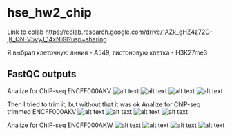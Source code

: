 # hse_hw2_chip

Link to colab https://colab.research.google.com/drive/1AZk_gHZ4z72G-jK_QN-V5yyJ_14xNlGl?usp=sharing

Я выбрал клеточную линия - A549, гистоновую клетка - H3K27me3

 ## FastQC outputs
 
 Analize for ChIP-seq ENCFF000AKV
 ![alt text](https://github.com/messlav/hse_hw2_chip/blob/main/imgs/Снимок%20экрана%202022-03-03%20в%2015.50.31.png)  ![alt text](https://github.com/messlav/hse_hw2_chip/blob/main/imgs/Снимок%20экрана%202022-03-03%20в%2015.50.42.png)
 ![alt text](https://github.com/messlav/hse_hw2_chip/blob/main/imgs/Снимок%20экрана%202022-03-03%20в%2015.50.53.png)  ![alt text](https://github.com/messlav/hse_hw2_chip/blob/main/imgs/Снимок%20экрана%202022-03-03%20в%2015.52.36.png)
 
Then I tried to trim it, but without that it was ok
Analize for ChIP-seq trimmed ENCFF000AKV
 ![alt text](https://github.com/messlav/hse_hw2_chip/blob/main/imgs/Снимок%20экрана%202022-03-03%20в%2015.51.17.png)  ![alt text](https://github.com/messlav/hse_hw2_chip/blob/main/imgs/Снимок%20экрана%202022-03-03%20в%2015.51.23.png)
 ![alt text](https://github.com/messlav/hse_hw2_chip/blob/main/imgs/Снимок%20экрана%202022-03-03%20в%2015.51.28.png)  ![alt text](https://github.com/messlav/hse_hw2_chip/blob/main/imgs/Снимок%20экрана%202022-03-03%20в%2015.51.40.png)
 
 Analize for ChIP-seq ENCFF000AKW
 ![alt text](https://github.com/messlav/hse_hw2_chip/blob/main/imgs/Снимок%20экрана%202022-03-03%20в%2015.52.43.png)  ![alt text](https://github.com/messlav/hse_hw2_chip/blob/main/imgs/Снимок%20экрана%202022-03-03%20в%2015.52.49.png)
 ![alt text](https://github.com/messlav/hse_hw2_chip/blob/main/imgs/Снимок%20экрана%202022-03-03%20в%2015.52.54.png)  ![alt text](https://github.com/messlav/hse_hw2_chip/blob/main/imgs/Снимок%20экрана%202022-03-03%20в%2015.53.02.png)

 
